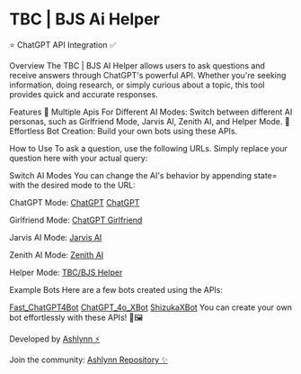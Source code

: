 # TBC | BJS Ai Helper

⭐ ChatGPT API Integration ✅

Overview
The TBC | BJS AI Helper allows users to ask questions and receive answers through ChatGPT's powerful API. Whether you're seeking information, doing research, or simply curious about a topic, this tool provides quick and accurate responses.

Features
🌟 Multiple Apis For Different AI Modes: Switch between different AI personas, such as Girlfriend Mode, Jarvis AI, Zenith AI, and Helper Mode.
🚀 Effortless Bot Creation: Build your own bots using these APIs.

How to Use
To ask a question, use the following URLs. Simply replace your question here with your actual query:

Switch AI Modes
You can change the AI's behavior by appending state= with the desired mode to the URL:

ChatGPT Mode:
[ChatGPT](https://chatgpt.darkhacker7301.workers.dev/?question=your%20question%20here)
[ChatGPT](https://ashlynn.serv00.net/gpt4.php/?question=your%20question%20here)

Girlfriend Mode:
[ChatGPT Girlfriend](https://chatgpt.darkhacker7301.workers.dev/?question=your%20question%20here&state=girlfriend)

Jarvis AI Mode:
[Jarvis AI](https://jarvis.darkhacker7301.workers.dev/?question=your%20question%20here&state=jarvis)

Zenith AI Mode:
[Zenith AI](https://ashlynn.darkhacker7301.workers.dev/?question=your%20question%20here&state=zenith)

Helper Mode:
[TBC/BJS Helper](https://helper.darkhacker7301.workers.dev/?question=your%20question%20here&state=helper)

Example Bots
Here are a few bots created using the APIs:

[Fast_ChatGPT4Bot](https://t.me/Fast_ChatGPT4Bot)
[ChatGPT_4o_XBot](https://t.me/ChatGPT_4o_XBot)
[ShizukaXBot](https://t.me/ShizukaXBot)
You can create your own bot effortlessly with these APIs! 🚀🖼️

Developed by
[Ashlynn ⚡](https://t.me/Itz_Ashlynn)

Join the community:
[Ashlynn Repository ✨](https://t.me/Ashlynn_Repository)



